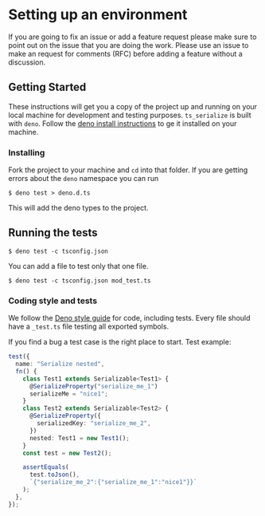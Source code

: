 # Setting up an environment

If you are going to fix an issue or add a feature request please make sure to
point out on the issue that you are doing the work. Please use an issue to make
an request for comments (RFC) before adding a feature without a discussion.

## Getting Started

These instructions will get you a copy of the project up and running on your local machine for development and testing purposes. `ts_serialize` is built with `deno`. Follow the [deno install instructions](https://github.com/denoland/deno_install) to ge it installed on your machine.

### Installing

Fork the project to your machine and `cd` into that folder. If you are getting errors about the
`deno` namespace you can run

```
$ deno test > deno.d.ts
```

This will add the deno types to the project.

## Running the tests

```
$ deno test -c tsconfig.json
```

You can add a file to test only that one file.

```
$ deno test -c tsconfig.json mod_test.ts
```

### Coding style and tests

We follow the [Deno style guide](https://deno.land/manual/contributing/style_guide)
for code, including tests. Every file should have a `_test.ts` file testing all exported symbols.

If you find a bug a test case is the right place to start. Test example:

```ts
test({
  name: "Serialize nested",
  fn() {
    class Test1 extends Serializable<Test1> {
      @SerializeProperty("serialize_me_1")
      serializeMe = "nice1";
    }
    class Test2 extends Serializable<Test2> {
      @SerializeProperty({
        serializedKey: "serialize_me_2",
      })
      nested: Test1 = new Test1();
    }
    const test = new Test2();

    assertEquals(
      test.toJson(),
      `{"serialize_me_2":{"serialize_me_1":"nice1"}}`
    );
  },
});
```
